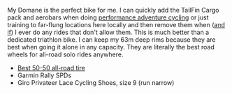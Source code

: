 My Domane is the perfect bike for me. I can quickly add the TailFin Cargo pack and aerobars when doing [performance adventure cycling](Fitness/Performance%20adventure%20cycling%20FTW.md) or just training to far-flung locations here locally and then remove them when ([and if](Fitness/I%20hate%20pelotons.md)) I ever do any rides that don't allow them. This is much better than a dedicated triathlon bike. I can keep my 63m deep rims because they are best when going it alone in any capacity. They are literally the best road wheels for all-road solo rides anywhere.

- [Best 50-50 all-road tire](Best%2050-50%20all-road%20tire.md)
- Garmin Rally SPDs
- Giro Privateer Lace Cycling Shoes, size 9 (run narrow)
